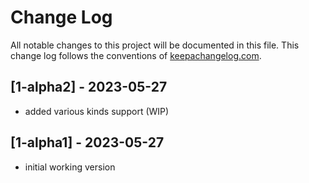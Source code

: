 # Change Log
All notable changes to this project will be documented in this file. This change log follows the conventions of [keepachangelog.com](http://keepachangelog.com/).

## [1-alpha2] - 2023-05-27
- added various kinds support (WIP)

## [1-alpha1] - 2023-05-27
- initial working version
